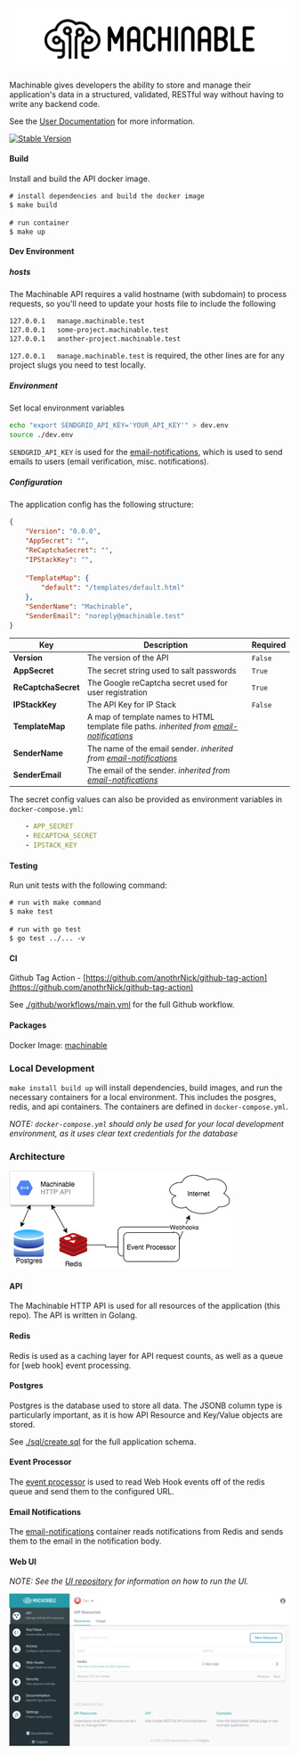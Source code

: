 
![Image of Machinable UI](images/logo.png)

Machinable gives developers the ability to store and manage their application's data in a structured, validated, RESTful way without having to write any backend code.

See the [User Documentation](https://www.machinable.io/documentation/) for more information.

[![Stable Version](https://img.shields.io/github/v/tag/machinable/machinable)](https://img.shields.io/github/v/tag/machinable/machinable)

#### Build

Install and build the API docker image.

```
# install dependencies and build the docker image
$ make build

# run container
$ make up
```

#### Dev Environment

##### hosts

The Machinable API requires a valid hostname (with subdomain) to process requests, so you'll need to update your hosts file to include the following

```
127.0.0.1   manage.machinable.test
127.0.0.1   some-project.machinable.test
127.0.0.1   another-project.machinable.test
```

`127.0.0.1   manage.machinable.test` is required, the other lines are for any project slugs you need to test locally.

##### Environment

Set local environment variables

```sh
echo "export SENDGRID_API_KEY='YOUR_API_KEY'" > dev.env
source ./dev.env
```

`SENDGRID_API_KEY` is used for the [email-notifications](https://github.com/anothrNick/email-notifications), which is used to send emails to users (email verification, misc. notifications).


##### Configuration

The application config has the following structure:

```json
{
    "Version": "0.0.0",
    "AppSecret": "",
    "ReCaptchaSecret": "",
    "IPStackKey": "",

    "TemplateMap": {
        "default": "/templates/default.html"
    },
    "SenderName": "Machinable",
    "SenderEmail": "noreply@machinable.test"
}
```

|Key|Description|Required|
|---|-----------|--------|
|**Version**|The version of the API|`False`|
|**AppSecret**|The secret string used to salt passwords|`True`|
|**ReCaptchaSecret**|The Google reCaptcha secret used for user registration|`True`|
|**IPStackKey**|The API Key for IP Stack|`False`|
|**TemplateMap**|A map of template names to HTML template file paths. _inherited from [email-notifications](https://github.com/anothrNick/email-notifications)_|
|**SenderName**|The name of the email sender. _inherited from [email-notifications](https://github.com/anothrNick/email-notifications)_|
|**SenderEmail**|The email of the sender. _inherited from [email-notifications](https://github.com/anothrNick/email-notifications)_|

The secret config values can also be provided as environment variables in `docker-compose.yml`:

```yml
    - APP_SECRET
    - RECAPTCHA_SECRET
    - IPSTACK_KEY
```

#### Testing

Run unit tests with the following command:

```
# run with make command
$ make test

# run with go test
$ go test ../... -v
```

#### CI

Github Tag Action - [https://github.com/anothrNick/github-tag-action](https://github.com/anothrNick/github-tag-action)

See [./github/workflows/main.yml](./github/workflow/main.yml) for the full Github workflow.

#### Packages

Docker Image: [machinable](https://github.com/machinable/machinable/packages/54301)

### Local Development

`make install build up` will install dependencies, build images, and run the necessary containers for a local environment. This includes the posgres, redis, and api containers. The containers are defined in `docker-compose.yml`.

_NOTE: `docker-compose.yml` should only be used for your local development environment, as it uses clear text credentials for the database_

### Architecture

![Machinable Architecture](images/machinable.png)

#### API

The Machinable HTTP API is used for all resources of the application (this repo). The API is written in Golang. 

#### Redis

Redis is used as a caching layer for API request counts, as well as a queue for [web hook] event processing.

#### Postgres

Postgres is the database used to store all data. The JSONB column type is particularly important, as it is how API Resource and Key/Value objects are stored.

See [./sql/create.sql](./sql/create.sql) for the full application schema.

#### Event Processor

The [event processor](https://github.com/machinable/event-processor) is used to read Web Hook events off of the redis queue and send them to the configured URL.

#### Email Notifications

The [email-notifications](https://github.com/anothrNick/email-notifications) container reads notifications from Redis and sends them to the email in the notification body.

#### Web UI

_NOTE: See the [UI repository](https://github.com/machinable/machinable-ui) for information on how to run the UI._

![Image of Machinable UI](images/ui_1.png)
